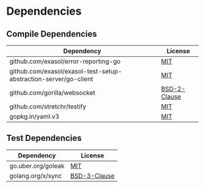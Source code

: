 <!-- @formatter:off -->
# Dependencies

## Compile Dependencies

| Dependency                                                       | License           |
| ---------------------------------------------------------------- | ----------------- |
| github.com/exasol/error-reporting-go                             | [MIT][0]          |
| github.com/exasol/exasol-test-setup-abstraction-server/go-client | [MIT][1]          |
| github.com/gorilla/websocket                                     | [BSD-2-Clause][2] |
| github.com/stretchr/testify                                      | [MIT][3]          |
| gopkg.in/yaml.v3                                                 | [MIT][4]          |

## Test Dependencies

| Dependency         | License           |
| ------------------ | ----------------- |
| go.uber.org/goleak | [MIT][5]          |
| golang.org/x/sync  | [BSD-3-Clause][6] |

[0]: https://github.com/exasol/error-reporting-go/blob/v0.2.0/LICENSE
[1]: https://github.com/exasol/exasol-test-setup-abstraction-server/blob/go-client/v0.3.11/go-client/LICENSE
[2]: https://github.com/gorilla/websocket/blob/v1.5.3/LICENSE
[3]: https://github.com/stretchr/testify/blob/v1.10.0/LICENSE
[4]: https://github.com/go-yaml/yaml/blob/v3.0.1/LICENSE
[5]: https://github.com/uber-go/goleak/blob/HEAD/LICENSE
[6]: https://cs.opensource.google/go/x/sync/+/v0.14.0:LICENSE
